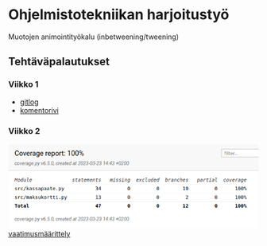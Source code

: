 # Ohjelmistotekniikan harjoitustyö
Muotojen animointityökalu (inbetweening/tweening)
## Tehtäväpalautukset
### Viikko 1
* [gitlog](laskarit/viikko1/gitlog.txt)
* [komentorivi](laskarit/viikko1/komentorivi.txt)
### Viikko 2
![testikattavuusraportti](laskarit/viikko2/testikattavuusraportti.png)
[vaatimusmäärittely](dokumentaatio/vaarimusmäärittely.md)
